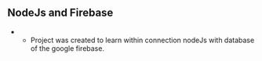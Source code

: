 ## NodeJs and Firebase

* * Project was created to learn within connection nodeJs with database of the google
firebase.